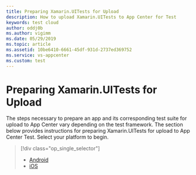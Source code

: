 ```yaml
---
title: Preparing Xamarin.UITests for Upload
description: How to upload Xamarin.UITests to App Center for Test
keywords: test cloud
author: oddj0b
ms.author: vigimm
ms.date: 05/29/2019
ms.topic: article
ms.assetid: 10be6410-6661-45df-931d-2737ed369752
ms.service: vs-appcenter
ms.custom: test
---
```


# Preparing Xamarin.UITests for Upload

The steps necessary to prepare an app and its corresponding test suite for upload to App Center vary depending on the test framework. The section below provides instructions for preparing Xamarin.UITests for upload to App Center Test. Select your platform to begin.

> [!div class="op_single_selector"]
> * [Android](./uitest/android-uitest.md)
> * [iOS](../uitest/ios-uitest.md)
